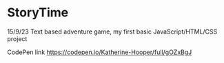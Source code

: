 # StoryTime

15/9/23
Text based adventure game, my first basic JavaScript/HTML/CSS project

CodePen link
https://codepen.io/Katherine-Hooper/full/gOZxBgJ

